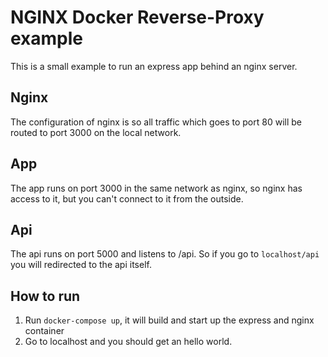 # NGINX Docker Reverse-Proxy example

This is a small example to run an express app behind an nginx server.

## Nginx
The configuration of nginx is so all traffic which goes to port 80 will be routed to port 3000 on the local network.

## App
The app runs on port 3000 in the same network as nginx, so nginx has access to it, but you can't connect to it from the outside.

## Api
The api runs on port 5000 and listens to /api. So if you go to `localhost/api` you will redirected to the api itself.

## How to run
1. Run `docker-compose up`, it will build and start up the express and nginx container
2. Go to localhost and you should get an hello world.
